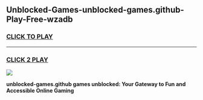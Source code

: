 
## Unblocked-Games-unblocked-games.github-Play-Free-wzadb
<h3>
<a href="https://premium76.site?title=unblocked-games.github&ref=18A1">CLICK TO PLAY</a></h3>
<hr>

<h3>
<a href="https://premium76.site?title=unblocked-games.github&ref=18A1">CLICK 2 PLAY</a>
  
</h3>

<a href="https://premium76.site?title=unblocked-games.github&ref=18A1"><img src="https://clearcache.store/games.png"></a>


**unblocked-games.github games unblocked: Your Gateway to Fun and Accessible Online Gaming**
